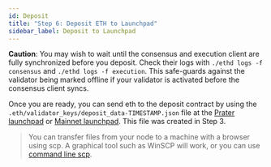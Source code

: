 ```yaml
---
id: Deposit
title: "Step 6: Deposit ETH to Launchpad"
sidebar_label: Deposit to Launchpad
---
```


**Caution**: You may wish to wait until the consensus and execution client are fully synchronized before you deposit. Check their logs with `./ethd logs -f consensus` and `./ethd logs -f execution`. This safe-guards against the validator being marked offline if your validator is activated before the consensus client syncs.

Once you are ready, you can send eth to the deposit contract by using
the `.eth/validator_keys/deposit_data-TIMESTAMP.json` file at the [Prater launchpad](https://prater.launchpad.ethereum.org/)
or [Mainnet launchpad](https://launchpad.ethereum.org). This file was created in Step 3.

> You can transfer files from your node to a machine with a browser using scp. A graphical
> tool such as WinSCP will work, or you can use [command line scp](https://linuxize.com/post/how-to-use-scp-command-to-securely-transfer-files/).